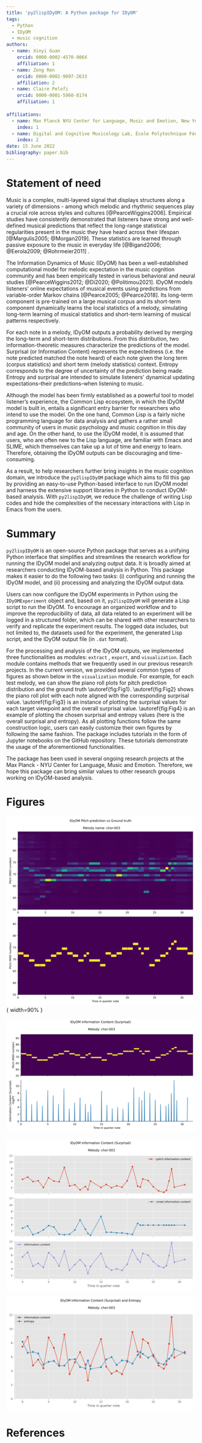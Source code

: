 ```yaml
---
title: 'py2lispIDyOM: A Python package for IDyOM' 
tags:
  - Python 
  - IDyOM 
  - music cognition 
authors:
  - name: Xinyi Guan 
    orcid: 0000-0002-4570-906X
    affiliation: 1 
  - name: Zeng Ren 
    orcid: 0000-0002-9097-2633 
    affiliation: 2
  - name: Claire Pelofi 
    orcid: 0000-0001-5960-8174 
    affiliation: 1

affiliations:
  - name: Max Planck NYU Center for Language, Music and Emotion, New York, NY 10003 USA 
    index: 1
  - name: Digital and Cognitive Musicology Lab, École Polytechnique Fédérale de Lausanne, Lausanne, VD 1015 Switzerland
    index: 2
date: 15 June 2022 
bibliography: paper.bib
---
```


# Statement of need

Music is a complex, multi-layered signal that displays structures along a variety of dimensions - among which melodic
and rhythmic sequences play a crucial role across styles and cultures [@PearceWiggins2006]. Empirical studies have
consistently demonstrated that listeners have strong and well-defined musical predictions that reflect the long-range
statistical regularities present in the music they have heard across their lifespan [@Margulis2005; @Morgan2019]. These
statistics are learned through passive exposure to the music in everyday life [@Bigand2006; @Eerola2009; @Rohrmeier2011]
.

The Information Dynamics of Music (IDyOM) has been a well-established computational model for melodic expectation in the
music cognition community and has been empirically tested in various behavioral and neural 
studies [@PearceWiggins2012; @Di2020; @Politimou2021]. IDyOM models listeners’ online expectations of musical events
using predictions from variable-order Markov chains [@Pearce2005; @Pearce2018]. Its long-term component is pre-trained on a
large musical corpus and its short-term component dynamically learns the local statistics of a melody, simulating
long-term learning of musical statistics and short-term learning of musical patterns respectively.

For each note in a melody, IDyOM outputs a probability derived by merging the long-term and short-term distributions.
From this distribution, two information-theoretic measures characterize the predictions of the model. Surprisal (or
Information Content) represents the expectedness (i.e. the note predicted matched the note heard) of each note given the
long term (corpus statistics) and short term (melody statistics) context. Entropy corresponds to the degree of
uncertainty of the prediction being made. Entropy and surprisal are intended to simulate listeners' dynamical updating
expectations–their predictions–when listening to music.

Although the model has been firmly established as a powerful tool to model listener’s experience, the Common Lisp
ecosystem, in which the IDyOM model is built in, entails a significant entry barrier for researchers who intend to use
the model. On the one hand, Common Lisp is a fairly niche programming language for data analysis and gathers a rather
small community of users in music psychology and music cognition in this day and age. On the other hand, to use the IDyOM model, it is
assumed that users, who are often new to the Lisp language, are familiar with Emacs and SLIME, which themselves can take
up a lot of time and energy to learn. Therefore, obtaining the IDyOM outputs can be discouraging and time-consuming.

As a result, to help researchers further bring insights in the music cognition domain, we introduce the `py2lispIDyOM`
package which aims to fill this gap by providing an easy-to-use Python-based interface to run IDyOM model and harness
the extensive support libraries in Python to conduct IDyOM-based analysis. With `py2lispIDyOM`, we reduce the challenge
of writing Lisp codes and hide the complexities of the necessary interactions with Lisp in Emacs from the users.

# Summary

`py2lispIDyOM` is an open-source Python package that serves as a unifying Python interface that simplifies and
streamlines the research workflow for running the IDyOM model and analyzing output data. It is broadly aimed at
researchers conducting IDyOM-based analysis in Python. This package makes it easier to do the following two tasks: (i)
configuring and running the IDyOM model, and (ii) processing and analyzing the IDyOM output data.

Users can now configure the IDyOM experiments in Python using the `IDyOMExperiment` object and, based on
it, `py2lispIDyOM` will generate a Lisp script to run the IDyOM. To encourage an organized workflow and to improve the
reproducibility of data, all data related to an experiment will be logged in a structured folder, which can be
shared with other researchers to verify and replicate the experiment results. The logged data includes, but not limited
to, the datasets used for the experiment, the generated Lisp script, and the IDyOM output file (in `.dat` format).

For the processing and analysis of the IDyOM outputs, we implemented three functionalities as modules: `extract`
, `export`, and `visualization`. Each module contains methods that we frequently used in our previous research projects.
In the current version, we provided several common types of figures as shown below in the `visualization` module.
For example, for each test melody, we can show the piano roll plots for pitch prediction distribution and the ground truth \autoref{fig:Fig1}.
\autoref{fig:Fig2} shows the piano roll plot with each note aligned with the corresponding surprisal value.
\autoref{fig:Fig3} is an instance of plotting the surprisal values for each target viewpoint and the overall surprisal value.
\autoref{fig:Fig4} is an example of plotting the chosen surprisal and entropy values (here is the overall surprisal and entropy).
As all plotting functions follow the same construction logic, users can easily customize their own figures by following
the same fashion.
The package includes tutorials in the form of Jupyter notebooks on the GitHub repository.
These tutorials demonstrate the usage of the aforementioned functionalities.

The package has been used in several ongoing research projects at the Max Planck - NYU Center for Language, Music and
Emotion. Therefore, we hope this package can bring similar values to other research groups working on IDyOM-based
analysis.

# Figures
 
![Pitch prediction distribution compared with the ground truth piano roll plots for melody "chor-003". \label{fig:Fig1}](figures/pitch-pred-chor-003.png){ width=90% }

![Ground truth piano roll plot aligned with IDyOM surprisal output plot for melody "chor-003".\label{fig:Fig2}](figures/groundtruth-surprisal-chor-003.png)

![IDyOM surprisal outputs of each target viewpoints (pitch and onset) and overall/combined surprisal outputs for melody "chor-003".\label{fig:Fig3}](figures/all-surprisals-chor-003.png)

![IDyOM overall/combined surprisal and entropy outputs for melody "chor-003".\label{fig:Fig4}](figures/surprisal-entropy-chor-003.png)

# References
